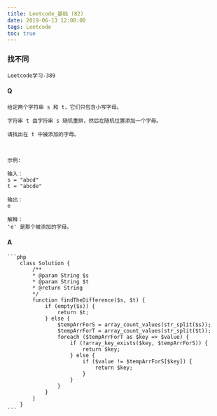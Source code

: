 ```yaml
---
title: Leetcode_基础 (82)
date: 2019-06-13 12:00:00
tags: Leetcode
toc: true
---
```


### 找不同
    Leetcode学习-389

<!-- more -->

#### Q
    给定两个字符串 s 和 t，它们只包含小写字母。

    字符串 t 由字符串 s 随机重排，然后在随机位置添加一个字母。

    请找出在 t 中被添加的字母。

     

    示例:

    输入：
    s = "abcd"
    t = "abcde"

    输出：
    e

    解释：
    'e' 是那个被添加的字母。

#### A
    ```php
        class Solution {
            /**
            * @param String $s
            * @param String $t
            * @return String
            */
            function findTheDifference($s, $t) {
                if (empty($s)) {
                    return $t;
                } else {
                    $tempArrForS = array_count_values(str_split($s));
                    $tempArrForT = array_count_values(str_split($t));
                    foreach ($tempArrForT as $key => $value) {
                        if (!array_key_exists($key, $tempArrForS)) {
                            return $key;
                        } else {
                            if ($value != $tempArrForS[$key]) {
                                return $key;
                            }
                        }
                    }
                }
            }
        }
    ```
